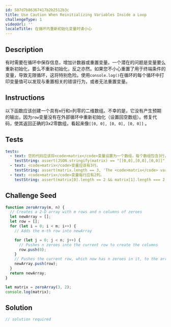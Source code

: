 ```yaml
---
id: 587d7b86367417b2b2512b3c
title: Use Caution When Reinitializing Variables Inside a Loop
challengeType: 1
videoUrl: ''
localeTitle: 在循环内重新初始化变量时请小心
---
```


## Description
<section id="description">有时需要在循环中保存信息，增加计数器或重置变量。一个潜在的问题是变量要么重新初始化，要么不重新初始化，反之亦然。如果您不小心重置了用于终端条件的变量，导致无限循环，这将特别危险。使用<code>console.log()</code>在循环的每个循环中打印变量值可以发现与重置相关的错误行为，或者无法重置变量。 </section>

## Instructions
<section id="instructions">以下函数应该创建一个具有<code>m</code>行和<code>n</code>列零的二维数组。不幸的是，它没有产生预期的输出，因为<code>row</code>变量没有在外部循环中重新初始化（设置回空数组）。修复代码，使其返回正确的3x2零数组，看起来像<code>[[0, 0], [0, 0], [0, 0]]</code> 。 </section>

## Tests
<section id='tests'>

```yml
tests:
  - text: 您的代码应该将<code>matrix</code>变量设置为一个数组，每个数组包含3行，每列2列零。
    testString: assert(JSON.stringify(matrix) == "[[0,0],[0,0],[0,0]]", 'Your code should set the <code>matrix</code> variable to an array holding 3 rows of 2 columns of zeroes each.');
  - text: <code>matrix</code>变量应该有3行。
    testString: assert(matrix.length == 3, 'The <code>matrix</code> variable should have 3 rows.');
  - text: <code>matrix</code>变量每行应有2列。
    testString: assert(matrix[0].length == 2 && matrix[1].length === 2 && matrix[2].length === 2, 'The <code>matrix</code> variable should have 2 columns in each row.');

```

</section>

## Challenge Seed
<section id='challengeSeed'>

<div id='js-seed'>

```js
function zeroArray(m, n) {
  // Creates a 2-D array with m rows and n columns of zeroes
  let newArray = [];
  let row = [];
  for (let i = 0; i < m; i++) {
    // Adds the m-th row into newArray

    for (let j = 0; j < n; j++) {
      // Pushes n zeroes into the current row to create the columns
      row.push(0);
    }
    // Pushes the current row, which now has n zeroes in it, to the array
    newArray.push(row);
  }
  return newArray;
}

let matrix = zeroArray(3, 2);
console.log(matrix);

```

</div>



</section>

## Solution
<section id='solution'>

```js
// solution required
```
</section>
